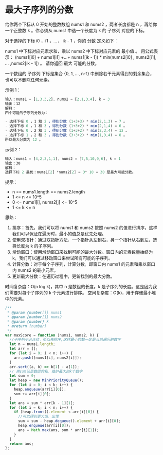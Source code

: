 # 最大子序列的分数

给你两个下标从 0 开始的整数数组 nums1 和 nums2 ，两者长度都是 n ，再给你一个正整数 k 。你必须从 nums1 中选一个长度为 k 的 子序列 对应的下标。

对于选择的下标 i0 ，i1 ，...， ik - 1 ，你的 分数 定义如下：

nums1 中下标对应元素求和，乘以 nums2 中下标对应元素的 最小值 。
用公式表示： (nums1[i0] + nums1[i1] +...+ nums1[ik - 1]) \* min(nums2[i0] , nums2[i1], ... ,nums2[ik - 1]) 。
请你返回 最大 可能的分数。

一个数组的 子序列 下标是集合 {0, 1, ..., n-1} 中删除若干元素得到的剩余集合，也可以不删除任何元素。

示例 1：

```js
输入：nums1 = [1,3,3,2], nums2 = [2,1,3,4], k = 3
输出：12
解释：
四个可能的子序列分数为：

- 选择下标 0 ，1 和 2 ，得到分数 (1+3+3) * min(2,1,3) = 7 。
- 选择下标 0 ，1 和 3 ，得到分数 (1+3+2) * min(2,1,4) = 6 。
- 选择下标 0 ，2 和 3 ，得到分数 (1+3+2) * min(2,3,4) = 12 。
- 选择下标 1 ，2 和 3 ，得到分数 (3+3+2) * min(1,3,4) = 8 。
所以最大分数为 12 。
```

示例 2：

```js
输入：nums1 = [4,2,3,1,1], nums2 = [7,5,10,9,6], k = 1
输出：30
解释：
选择下标 2 最优：nums1[2] *nums2[2] = 3* 10 = 30 是最大可能分数。
```

提示：

- n == nums1.length == nums2.length
- 1 <= n <= 10^5
- 0 <= nums1[i], nums2[j] <= 10^5
- 1 <= k <= n

思路：

1. 排序：首先，我们可以将 nums1 和 nums2 按照 nums2 的值进行排序，这样我们可以保证在遍历时，最小的值总是优先处理。
2. 使用双指针：通过双指针方法，一个指针从左到右，另一个指针从右到左，选择长度为 k 的子序列。
3. 滑动窗口：使用滑动窗口来找到可能的最大分数。窗口内的元素数量始终为 k，我们可以通过移动窗口来尝试所有可能的子序列。
4. 计算分数：对于每个子序列，计算分数，即窗口内 nums1 的元素和乘以窗口内 nums2 的最小元素。
5. 更新最大分数：在遍历过程中，更新找到的最大分数。

时间复杂度：O(n log k)，其中 n 是数组的长度，k 是子序列的长度。这是因为我们需要对每个子序列的 k 个元素进行排序。
空间复杂度：O(k)，用于存储最小堆中的元素。

```javascript
/**
 * @param {number[]} nums1
 * @param {number[]} nums2
 * @param {number} k
 * @return {number}
 */
var maxScore = function (nums1, nums2, k) {
  //子序列不必连续，所以先排序,这样最小的数一定是当前遍历的数字
  let n = nums1.length;
  let arr = [];
  for (let i = 0; i < n; i++) {
    arr.push([nums1[i], nums2[i]]);
  }
  arr.sort((a, b) => b[1] - a[1]);
  // 用sum记录数组的和，维护最大的k个数字
  let sum = 0;
  let heap = new MinPriorityQueue();
  for (let i = 0; i < k; i++) {
    heap.enqueue(arr[i][0]);
    sum += arr[i][0];
  }
  let ans = sum * arr[k - 1][1];
  for (let i = k; i < n; i++) {
    if (heap.front().element < arr[i][0]) {
      //可以得到更大值，出堆
      sum = sum - heap.dequeue().element + arr[i][0];
      heap.enqueue(arr[i][0]);
      ans = Math.max(ans, sum * arr[i][1]);
    }
  }
  return ans;
};
```
